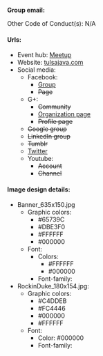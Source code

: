 **Group email:**

Other Code of Conduct(s): N/A 

#### Urls:
  - Event hub: [Meetup](https://www.meetup.com/Tulsa-Java-Developers-Group/)
  - Website: [tulsajava.com](http://www.tulsajava.com)
  - Social media:
    - Facebook:
      - [Group](https://www.facebook.com/groups/6191175054/)
      - ~~Page~~
    - G+:
      - ~~Community~~
      - [Organization page](https://plus.google.com/109263974419045854130)
      - ~~Profile page~~
    - ~~Google group~~
    - ~~LinkedIn group~~
    - ~~Tumblr~~
    - [Twitter](https://twitter.com/TulsaJava)
    - Youtube:
      - ~~Account~~
      - ~~Channel~~

#### Image design details:
- Banner_635x150.jpg
  - Graphic colors:
    - #65739C
    - #DBE3F0
    - #FFFFFF
    - #000000
  - Font:
    - Colors:
      - #FFFFFF
      - #000000
    - Font-family:
- RockinDuke_180x154.jpg:
  - Graphic colors:
    - #C4DDEB
    - #FC4446
    - #000000
    - #FFFFFF
  - Font:
    - Color: #000000
    - Font-family:
    